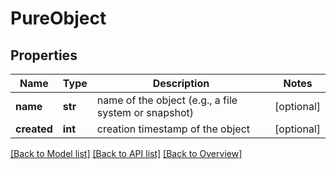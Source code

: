 # PureObject

## Properties
Name | Type | Description | Notes
------------ | ------------- | ------------- | -------------
**name** | **str** | name of the object (e.g., a file system or snapshot) | [optional] 
**created** | **int** | creation timestamp of the object | [optional] 

[[Back to Model list]](index.md#documentation-for-models) [[Back to API list]](index.md#endpoint-properties) [[Back to Overview]](index.md)


